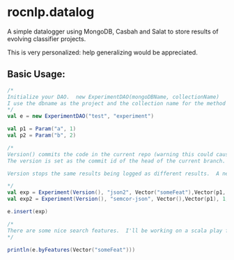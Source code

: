 # rocnlp.datalog
A simple datalogger using MongoDB, Casbah and Salat to store results of evolving classifier projects.

This is very personalized: help generalizing would be appreciated.

## Basic Usage:

```scala
/* 
Initialize your DAO.  new ExperimentDAO(mongoDBName, collectionName)
I use the dbname as the project and the collection name for the method
*/
val e = new ExperimentDAO("test", "experiment")

val p1 = Param("a", 1)
val p2 = Param("b", 2)

/*
Version() commits the code in the current repo (warning this could cause you problems if you're not prepared)
The version is set as the commit id of the head of the current branch.  You could always use your own version number instead (a string)

Version stops the same results being logged as different results.  A new result is only inserted if there isn't an exact match (probabilistic algorithms beware or rejoice as necessary)

*/
val exp = Experiment(Version(), "json2", Vector("someFeat"),Vector(p1, p2), 1,1,1)
val exp2 = Experiment(Version(), "semcor-json", Vector(),Vector(p1), 1,1,1)

e.insert(exp)

/*
There are some nice search features.  I'll be working on a scala play frontend for viewing and visualizing results
*/

println(e.byFeatures(Vector("someFeat")))
```

